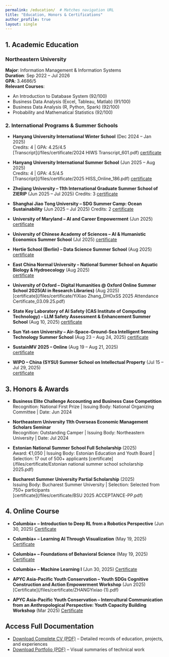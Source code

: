 ```yaml
---
permalink: /education/  # Matches navigation URL
title: "Education, Honors & Certifications"
author_profile: true
layout: single
---
```


## 1. Academic Education
### Northeastern University
**Major**: Information Management & Information Systems  
**Duration**: Sep 2022 – Jul 2026  
**GPA**: 3.4686/5  
**Relevant Courses**:  
- An Introduction to Database System (92/100)  
- Business Data Analysis (Excel, Tableau, Matlab) (91/100)  
- Business Data Analysis (R, Python, Spark) (92/100)  
- Probability and Mathematical Statistics (92/100)  


### 2. International Programs & Summer Schools
- **Hanyang University International Winter School** (Dec 2024 – Jan 2025)  
  Credits: 4 | GPA: 4.25/4.5  
  [Transcript](/files/certificate/2024 HIWS Transcript_601.pdf)   [certificate](/files/certificate/20250122153249174.pdf) 
  
- **Hanyang University International Summer School** (Jun 2025 – Aug 2025)  
  Credits: 4 | GPA: 4.5/4.5  
  [Transcript](/files/certificate/2025 HISS_Online_186.pdf)   [certificate](/files/certificate/20250814164102509.pdf) 

- **Zhejiang University – 11th International Graduate Summer School of ZIERIP** (Jun 2025 – Jul 2025)  Credits: 3 
  [certificate](/files/certificate/4_certificate_q13558882230@outlook.com_1756454036468_1.pdf)
   
- **Shanghai Jiao Tong University – SDG Summer Camp: Ocean Sustainability** (Jun 2025 – Jul 2025)  Credits: 2
  [certificate](/files/certificate/27b2c7de1205ad968fb3a0f6716cac9af3c0221c936909f81c9a1eee3dfc134e.png)
    
- **University of Maryland – AI and Career Empowerment** (Jun 2025)
  [certificate](/files/certificate/ai-and-career-empowerment-yixiao-zhang.pdf)
  
- **University of Chinese Academy of Sciences – AI & Humanistic Economics Summer School** (Jul 2025)
  [certificate](/files/certificate/18202429280_ZYX.pdf)
  
- **Hertie School (Berlin) – Data Science Summer School** (Aug 2025)
  [certificate](/files/certificate/DS3_Certificate.png)

- **East China Normal University – National Summer School on Aquatic Biology & Hydroecology** (Aug 2025)  
  [certificate](/files/certificate/张一枭-结业证书.pdf)

- **University of Oxford – Digital Humanities @ Oxford  Online Summer School 2025(AI in Research Libraries)** (Aug 2025)  
  [certificate](/files/certificate/YiXiao Zhang_DHOxSS 2025 Attendance Certificate_03.09.25.pdf)

- **State Key Laboratory of AI Safety (CAS Institute of Computing Technology) – LLM Safety Assessment & Enhancement Summer School** (Aug 10, 2025)
  [certificate](/files/certificate/thumbnail_结业证书--算法安全--张一枭.png)

- **Sun Yat-sen University – Air-Space-Ground-Sea Intelligent Sensing Technology Summer School** (Aug 23 – Aug 24, 2025)
  [certificate](/files/certificate/张一枭.jpg)

- **SustainMV 2025 – Online** (Aug 19 – Aug 21, 2025)   
  [certificate](/files/certificate/Certificate_YiXiaoZhang.pdf)

- **WIPO – China (SYSU) Summer School on Intellectual Property** (Jul 15 – Jul 29, 2025)  
  [certificate](/files/certificate/wipo-sysu-ip-2025.pdf)


## 3. Honors & Awards
- **Business Elite Challenge Accounting and Business Case Competition**  
  Recognition: National First Prize | Issuing Body: National Organizing Committee | Date: Jun 2024
  
- **Northeastern University 11th Overseas Economic Management Scholars Seminar**  
  Recognition: Outstanding Camper | Issuing Body: Northeastern University | Date: Jul 2024
   
- **Estonian National Summer School Full Scholarship** (2025)  
  Award: €1,050 | Issuing Body: Estonian Education and Youth Board | Selection: 17 out of 500+ applicants
  [certificate](/files/certificate/Estonian national summer school scholarship 2025.pdf)

- **Bucharest Summer University Partial Scholarship** (2025)  
  Issuing Body: Bucharest Summer University | Selection: Selected from 750+ participants  
  [certificate](/files/certificate/BSU 2025 ACCEPTANCE-PP.pdf)


## 4. Online Course
- **Columbia+ – Introduction to Deep RL from a Robotics Perspective** (Jun 30, 2025)
  [Certificate](/files/certificate/j4iv5g5y_1751263184922.pdf)

- **Columbia+ – Learning AI Through Visualization** (May 19, 2025)
  [Certificate](/files/certificate/kux39nif_1747643142796.pdf)

- **Columbia+ – Foundations of Behavioral Science** (May 19, 2025)
  [Certificate](/files/certificate/rbnseb0c_1747646644965.pdf)

- **Columbia+ – Machine Learning I** (Jun 30, 2025)
  [Certificate](/files/certificate/ytt0smfv_1751266824076.pdf)

- **APYC Asia-Pacific Youth Conservation – Youth SDGs Cognitive Construction and Action Empowerment Workshop** (Jun 2025)
  [Certificate](/files/certificate/ZHANGYixiao (1).pdf)
  
- **APYC Asia-Pacific Youth Conservation – Intercultural Communication from an Anthropological Perspective: Youth Capacity Building Workshop** (Mar 2025)
  [Certificate](/files/certificate/ZHANGYixiao.pdf)  


## Access Full Documentation
- [Download Complete CV (PDF)](/files/CV.pdf) – Detailed records of education, projects, and experiences  
- [Download Portfolio (PDF)](/files/portfolio.pdf) – Visual summaries of technical work
